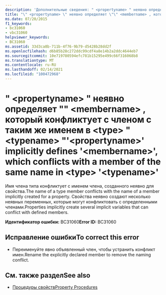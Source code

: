 ```yaml
---
description: 'Дополнительные сведения: " <propertyname> " неявно определяет "" <membername> , который конфликтует с членом с таким же именем в <type> " <typename> "'
title: "\" <propertyname> \" неявно определяет \"\" <membername> , который конфликтует с членом с таким же именем в <type> \" <typename> \""
ms.date: 07/20/2015
f1_keywords:
- bc31060
- vbc31060
helpviewer_keywords:
- BC31060
ms.assetid: 33d3ca8b-711b-4f76-9b79-d5428b28dd2f
ms.openlocfilehash: d6b85b28c272ddc99cdf4a8e14b2a2ddc4644eb7
ms.sourcegitcommit: 10e719780594efc781b15295e499c66f316068b8
ms.translationtype: MT
ms.contentlocale: ru-RU
ms.lasthandoff: 02/14/2021
ms.locfileid: "100472968"
---
```

# <a name="propertyname-implicitly-defines-membername-which-conflicts-with-a-member-of-the-same-name-in-type-typename"></a><span data-ttu-id="8c989-103">" \<propertyname> " неявно определяет "" \<membername> , который конфликтует с членом с таким же именем в \<type> " \<typename> "</span><span class="sxs-lookup"><span data-stu-id="8c989-103">'\<propertyname>' implicitly defines '\<membername>', which conflicts with a member of the same name in \<type> '\<typename>'</span></span>

<span data-ttu-id="8c989-104">Имя члена типа конфликтует с именем члена, созданного неявно для свойства.</span><span class="sxs-lookup"><span data-stu-id="8c989-104">The name of a type member conflicts with the name of a member implicitly created for a property.</span></span> <span data-ttu-id="8c989-105">Свойства неявно создают несколько неявных переменных, которые могут конфликтовать с определенными членами.</span><span class="sxs-lookup"><span data-stu-id="8c989-105">Properties implicitly create several implicit variables that can conflict with defined members.</span></span>  
  
 <span data-ttu-id="8c989-106">**Идентификатор ошибки:** BC31060</span><span class="sxs-lookup"><span data-stu-id="8c989-106">**Error ID:** BC31060</span></span>  
  
## <a name="to-correct-this-error"></a><span data-ttu-id="8c989-107">Исправление ошибки</span><span class="sxs-lookup"><span data-stu-id="8c989-107">To correct this error</span></span>  
  
- <span data-ttu-id="8c989-108">Переименуйте явно объявленный член, чтобы устранить конфликт имен.</span><span class="sxs-lookup"><span data-stu-id="8c989-108">Rename the explicitly declared member to remove the naming conflict.</span></span>  
  
## <a name="see-also"></a><span data-ttu-id="8c989-109">См. также раздел</span><span class="sxs-lookup"><span data-stu-id="8c989-109">See also</span></span>

- [<span data-ttu-id="8c989-110">Процедуры свойств</span><span class="sxs-lookup"><span data-stu-id="8c989-110">Property Procedures</span></span>](../programming-guide/language-features/procedures/property-procedures.md)
